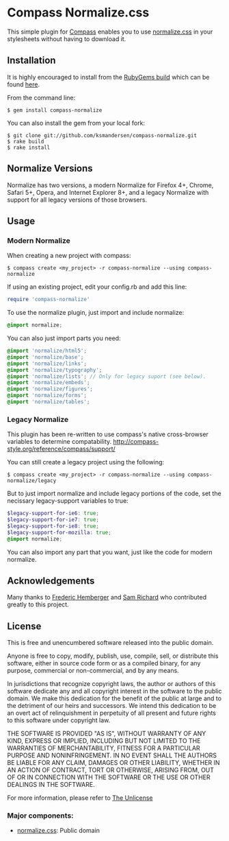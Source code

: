 # Compass Normalize.css

This simple plugin for [Compass](http://compass-style.org/) enables you to use [normalize.css](http://necolas.github.com/normalize.css/) in your stylesheets without having to download it.


## Installation

It is highly encouraged to install from the [RubyGems build](http://rubygems.org/gems/compass-normalize) which can be found [here](http://rubygems.org/gems/compass-normalize).

From the command line:

```
$ gem install compass-normalize
```

You can also install the gem from your local fork:

```
$ git clone git://github.com/ksmandersen/compass-normalize.git
$ rake build
$ rake install
```

## Normalize Versions
Normalize has two versions, a modern Normalize for Firefox 4+, Chrome, Safari 5+, Opera, and Internet Explorer 8+, and a legacy Normalize with support for all legacy versions of those browsers.

## Usage

### Modern Normalize
When creating a new project with compass:

```
$ compass create <my_project> -r compass-normalize --using compass-normalize
```

If using an existing project, edit your config.rb and add this line:

```ruby
require 'compass-normalize'
```

To use the normalize plugin, just import and include normalize:

```scss
@import normalize;
```

You can also just import parts you need:

```scss
@import 'normalize/html5';
@import 'normalize/base';
@import 'normalize/links';
@import 'normalize/typography';
@import 'normalize/lists'; // Only for legacy suport (see below).
@import 'normalize/embeds';
@import 'normalize/figures';
@import 'normalize/forms';
@import 'normalize/tables';
```

### Legacy Normalize
This plugin has been re-written to use compass's native cross-browser variables to determine compatability. http://compass-style.org/reference/compass/support/

You can still create a legacy project using the following:

```
$ compass create <my_project> -r compass-normalize --using compass-normalize/legacy
```

But to just import normalize and include legacy portions of the code, set the necissary legacy-support variables to true:
```scss
$legacy-support-for-ie6: true;
$legacy-support-for-ie7: true;
$legacy-support-for-ie8: true;
$legacy-support-for-mozilla: true;
@import normalize;
```
You can also import any part that you want, just like the code for modern normalize.

## Acknowledgements
Many thanks to [Frederic Hemberger](https://github.com/fhemberger/) and [Sam Richard](https://github.com/snugug) who contributed greatly to this project.

## License
This is free and unencumbered software released into the public domain.

Anyone is free to copy, modify, publish, use, compile, sell, or
distribute this software, either in source code form or as a compiled
binary, for any purpose, commercial or non-commercial, and by any
means.

In jurisdictions that recognize copyright laws, the author or authors
of this software dedicate any and all copyright interest in the
software to the public domain. We make this dedication for the benefit
of the public at large and to the detriment of our heirs and
successors. We intend this dedication to be an overt act of
relinquishment in perpetuity of all present and future rights to this
software under copyright law.

THE SOFTWARE IS PROVIDED "AS IS", WITHOUT WARRANTY OF ANY KIND,
EXPRESS OR IMPLIED, INCLUDING BUT NOT LIMITED TO THE WARRANTIES OF
MERCHANTABILITY, FITNESS FOR A PARTICULAR PURPOSE AND NONINFRINGEMENT.
IN NO EVENT SHALL THE AUTHORS BE LIABLE FOR ANY CLAIM, DAMAGES OR
OTHER LIABILITY, WHETHER IN AN ACTION OF CONTRACT, TORT OR OTHERWISE,
ARISING FROM, OUT OF OR IN CONNECTION WITH THE SOFTWARE OR THE USE OR
OTHER DEALINGS IN THE SOFTWARE.

For more information, please refer to [The Unlicense](http://unlicense.org/)

### Major components:

* [normalize.css](http://necolas.github.com/normalize.css/): Public domain